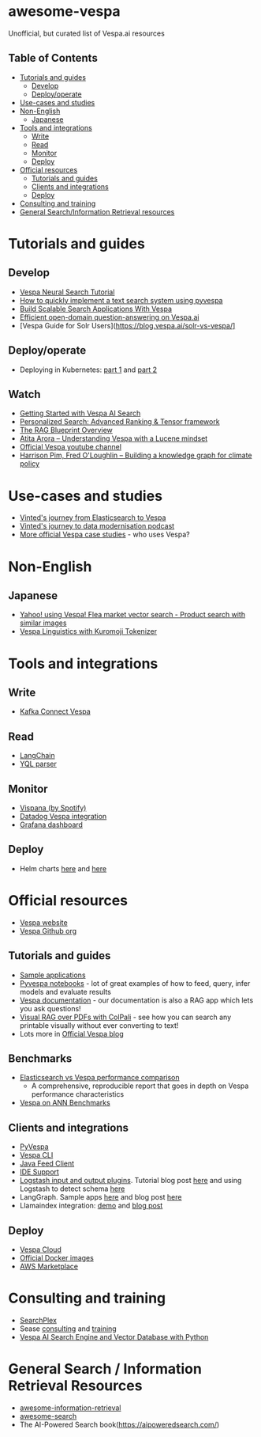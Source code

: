 # awesome-vespa
Unofficial, but curated list of Vespa.ai resources

## Table of Contents
- [Tutorials and guides](#tutorials-and-guides)
  - [Develop](#develop)
  - [Deploy/operate](#deployoperate)
- [Use-cases and studies](#use-cases-and-studies)
- [Non-English](#non-english)
  - [Japanese](#japanese)
- [Tools and integrations](#tools-and-integrations)
  - [Write](#write)
  - [Read](#read)
  - [Monitor](#monitor)
  - [Deploy](#deploy)
- [Official resources](#official-resources)
  - [Tutorials and guides](#tutorials-and-guides-1)
  - [Clients and integrations](#clients-and-integrations)
  - [Deploy](#deploy-1)
- [Consulting and training](#consulting-and-training)
- [General Search/Information Retrieval resources](#general-search-information-retrieval-resources)

# Tutorials and guides

## Develop
* [Vespa Neural Search Tutorial](https://sease.io/2023/02/vespa-neural-search-tutorial.html)
* [How to quickly implement a text search system using pyvespa](https://blog.marvik.ai/2022/11/17/how-to-quickly-implement-a-text-search-system-using-pyvespa/)
* [Build Scalable Search Applications With Vespa](https://astconsulting.in/vespa/build-scalable-search-applications-vespa-2)
* [Efficient open-domain question-answering on Vespa.ai](https://towardsdatascience.com/efficient-open-domain-question-answering-on-vespa-ai-72562121dcd8/)
* [Vespa Guide for Solr Users](https://blog.vespa.ai/solr-vs-vespa/]

## Deploy/operate
* Deploying in Kubernetes: [part 1](https://medium.com/@kumargaurav.pandey/vespa-ai-a-devops-focussed-guide-part-1-2424c6056bd7) and [part 2](https://medium.com/@kumargaurav.pandey/vespa-ai-a-devops-focussed-guide-part-2-63873c4c75d6)

## Watch
* [Getting Started with Vespa AI Search](https://www.youtube.com/watch?v=kaFDpIwY9F0)
* [Personalized Search: Advanced Ranking & Tensor framework](https://www.youtube.com/watch?v=362U7alsfuI)
* [The RAG Blueprint Overview](https://www.youtube.com/watch?v=su81gUdW1w8)
* [Atita Arora – Understanding Vespa with a Lucene mindset](https://www.youtube.com/watch?v=_ML-QB0Zxvg)
* [Official Vespa youtube channel](https://www.youtube.com/channel/UCVXw_f6UHff8-V9FA1LMIiw)
* [Harrison Pim, Fred O'Loughlin – Building a knowledge graph for climate policy](https://www.youtube.com/watch?v=H6BhF6zSvp4&list=PLq-odUc2x7i8dTff006Wg2r0fsseSGrpJ)

# Use-cases and studies
* [Vinted's journey from Elasticsearch to Vespa](https://vinted.engineering/2024/09/05/goodbye-elasticsearch-hello-vespa)
* [Vinted's journey to data modernisation podcast](https://em360tech.com/podcasts/vinted-journey-data-modernisation-vespa)
* [More official Vespa case studies](https://vespa.ai/case-studies) - who uses Vespa?

# Non-English

## Japanese
* [Yahoo! using Vespa! Flea market vector search - Product search with similar images](https://techblog.lycorp.co.jp/ja/20250908c)
* [Vespa Linguistics with Kuromoji Tokenizer](https://github.com/yahoojapan/vespa-kuromoji-linguistics)

# Tools and integrations

## Write
* [Kafka Connect Vespa](https://github.com/vinted/kafka-connect-vespa)

## Read
* [LangChain](https://python.langchain.com/docs/integrations/vectorstores/vespa/)
* [YQL parser](https://www.yql-parser.com/)

## Monitor
* [Vispana (by Spotify)](https://github.com/spotify/vispana)
* [Datadog Vespa integration](https://docs.datadoghq.com/integrations/vespa/)
* [Grafana dashboard](https://grafana.com/grafana/dashboards/11018-vespa-metrics-oss/)

## Deploy
* Helm charts [here](https://github.com/walmartlabs/vespa-helm) and [here](https://github.com/unoplat/vespa-helm-charts/tree/main)

# Official resources
* [Vespa website](https://vespa.ai/)
* [Vespa Github org](https://github.com/vespa-engine)

## Tutorials and guides
* [Sample applications](https://github.com/vespa-engine/sample-apps)
* [Pyvespa notebooks](https://vespa-engine.github.io/pyvespa/examples/Matryoshka_embeddings_in_Vespa-cloud.html) - lot of great examples of how to feed, query, infer models and evaluate results
* [Vespa documentation](https://docs.vespa.ai/) - our documentation is also a RAG app which lets you ask questions!
* [Visual RAG over PDFs with ColPali](https://huggingface.co/spaces/vespa-engine/colpali-vespa-visual-retrieval) - see how you can search any printable visually without ever converting to text!
* Lots more in [Official Vespa blog](https://blog.vespa.ai/)

## Benchmarks
* [Elasticsearch vs Vespa performance comparison](https://blog.vespa.ai/elasticsearch-vs-vespa-performance-comparison/)
  * A comprehensive, reproducible report that goes in depth on Vespa performance characteristics
* [Vespa on ANN Benchmarks](https://ann-benchmarks.com/index.html#hnsw(vespa))

## Clients and integrations
* [PyVespa](https://vespa-engine.github.io/pyvespa/)
* [Vespa CLI](https://docs.vespa.ai/en/vespa-cli.html)
* [Java Feed Client](https://docs.vespa.ai/en/vespa-feed-client.html)
* [IDE Support](https://docs.vespa.ai/en/ide-support.html)
* [Logstash input and output plugins](https://github.com/vespa-engine/vespa/tree/master/integration/logstash-plugins). Tutorial blog post [here](https://blog.vespa.ai/logstash-vespa-tutorials/) and using Logstash to detect schema [here](https://blog.vespa.ai/logstash-quick-start/)
* LangGraph. Sample apps [here](https://github.com/vespa-engine/sample-apps/tree/master/examples/agentic-streamlit-chatbot) and blog post [here](https://blog.vespa.ai/retail-ai-assistant/)
* Llamaindex integration: [demo](https://docs.llamaindex.ai/en/stable/examples/vector_stores/VespaIndexDemo/) and [blog post](https://blog.vespa.ai/scaling-personal-ai-assistants-with-streaming-mode/)

## Deploy
* [Vespa Cloud](https://cloud.vespa.ai/)
* [Official Docker images](https://hub.docker.com/r/vespaengine/vespa/)
* [AWS Marketplace](https://aws.amazon.com/marketplace/seller-profile?id=seller-p6kptsjie2mzk)

# Consulting and training
* [SearchPlex](https://www.searchplex.net/vespa-ai-consulting)
* Sease [consulting](https://sease.io/consulting/vespa-consulting) and [training](https://sease.io/training/vespa-training-list)
* [Vespa AI Search Engine and Vector Database with Python](https://www.udemy.com/course/vespa-ai-search-engine-and-vector-database-with-python/)

# General Search / Information Retrieval Resources
* [awesome-information-retrieval](https://github.com/harpribot/awesome-information-retrieval)
* [awesome-search](https://github.com/frutik/awesome-search)
* The AI-Powered Search book(https://aipoweredsearch.com/)
